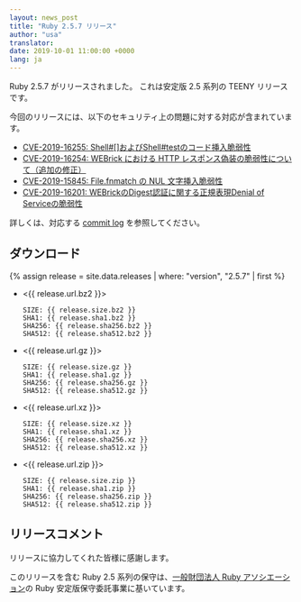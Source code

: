 ```yaml
---
layout: news_post
title: "Ruby 2.5.7 リリース"
author: "usa"
translator:
date: 2019-10-01 11:00:00 +0000
lang: ja
---
```


Ruby 2.5.7 がリリースされました。
これは安定版 2.5 系列の TEENY リリースです。

今回のリリースには、以下のセキュリティ上の問題に対する対応が含まれています。

* [CVE-2019-16255: Shell#[]およびShell#testのコード挿入脆弱性](ja/news/_posts/2019-10-01-code-injection-shell-test-cve-2019-16255.md)
* [CVE-2019-16254: WEBrick における HTTP レスポンス偽装の脆弱性について（追加の修正）](ja/news/_posts/2019-10-01-http-response-splitting-in-webrick-cve-2019-16254.md)
* [CVE-2019-15845: File.fnmatch の NUL 文字挿入脆弱性](ja/news/_posts/2019-10-01-nul-injection-file-fnmatch-cve-2019-15845.md)
* [CVE-2019-16201: WEBrickのDigest認証に関する正規表現Denial of Serviceの脆弱性](ja/news/_posts/2019-10-01-webrick-regexp-digestauth-dos-cve-2019-16201.md)

詳しくは、対応する [commit log](https://github.com/ruby/ruby/compare/v2_5_6...v2_5_7) を参照してください。

## ダウンロード

{% assign release = site.data.releases | where: "version", "2.5.7" | first %}

* <{{ release.url.bz2 }}>

      SIZE: {{ release.size.bz2 }}
      SHA1: {{ release.sha1.bz2 }}
      SHA256: {{ release.sha256.bz2 }}
      SHA512: {{ release.sha512.bz2 }}

* <{{ release.url.gz }}>

      SIZE: {{ release.size.gz }}
      SHA1: {{ release.sha1.gz }}
      SHA256: {{ release.sha256.gz }}
      SHA512: {{ release.sha512.gz }}

* <{{ release.url.xz }}>

      SIZE: {{ release.size.xz }}
      SHA1: {{ release.sha1.xz }}
      SHA256: {{ release.sha256.xz }}
      SHA512: {{ release.sha512.xz }}

* <{{ release.url.zip }}>

      SIZE: {{ release.size.zip }}
      SHA1: {{ release.sha1.zip }}
      SHA256: {{ release.sha256.zip }}
      SHA512: {{ release.sha512.zip }}

## リリースコメント

リリースに協力してくれた皆様に感謝します。

このリリースを含む Ruby 2.5 系列の保守は、[一般財団法人 Ruby アソシエーション](http://www.ruby.or.jp/)の Ruby 安定版保守委託事業に基いています。
